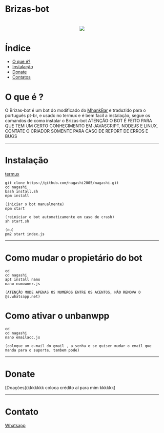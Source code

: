 # Brizas-bot
<h1 align="center">
    <img src= "https://ik.imagekit.io/tiu4ccatpmq/logo_size_DMp1826OOKxX.jpg">
</h1>

# Índice
- [O que é?](#O-que-é-?)
- [Instalação](#Instalação)
- [Donate](#Donate)
- [Contatos](#Contato)

# O que é ?

O Brizas-bot é um bot do modificado do [MhankBar](https://github.com/MhankBarBar/termux-wabot) e traduzido para o português pt-br, e usado no termux e é bem facil a instalação, segue os comandos de como instalar o Brizas-bot
ATENÇÃO O BOT É FEITO PARA QUE TEM UM CERTO CONHECIMENTO EM JAVASCRIPT, NODEJS E LINUX. CONTATE O CRIADOR SOMENTE PARA CASO DE REPORT DE ERROS E BUGS

---


# Instalação

[termux](https://play.google.com/store/apps/details?id=com.termux&hl=pt_BR&gl=US)

```
git clone https://github.com/nagashi2005/nagashi.git
cd nagashi
bash install.sh
npm install

(iniciar o bot manualmente)
npm start

(reiniciar o bot automaticamente em caso de crash)
sh start.sh

(ou)
pm2 start index.js

```
---
# Como mudar o propietário do bot
```
cd
cd nagashi
apt install nano
nano numowner.js

(ATENÇÃO MUDE APENAS OS NUMEROS ENTRE OS ACENTOS, NÃO REMOVA O @s.whatsapp.net)
```

# Como ativar o unbanwpp
```
cd
cd nagashi
nano emailacc.js

(coloque um e-mail do gmail , a senha e se quiser mudar o email que manda para o suporte, tambem pode)
```
---
# Donate

[Doações](kkkkkkk coloca crédito aí para mim kkkkkk)

---

# Contato

[Whatsapp](https://api.whatsapp.com/send?phone=5581987685591&text=oii%20salva%20ai%20𝑵͢𝑨𝑮᪵𝑨𝑺𝑯ᷤ𝑰ⷩ%20meu%20nome%20e%20(aq%20tu%20fala%20teu%20nome%20fdp))

